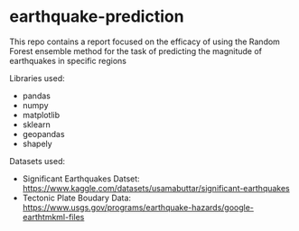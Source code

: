 # earthquake-prediction

This repo contains a report focused on the efficacy of using the Random Forest ensemble method for the task of
predicting the magnitude of earthquakes in specific regions 

Libraries used: 
- pandas
- numpy
- matplotlib
- sklearn
- geopandas
- shapely

Datasets used: 
- Significant Earthquakes Datset:  https://www.kaggle.com/datasets/usamabuttar/significant-earthquakes
- Tectonic Plate Boudary Data:  https://www.usgs.gov/programs/earthquake-hazards/google-earthtmkml-files


